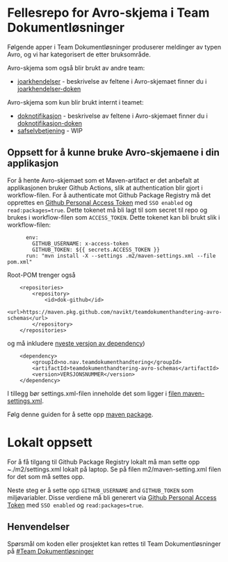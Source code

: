 # Fellesrepo for Avro-skjema i Team Dokumentløsninger
Følgende apper i Team Dokumentløsninger produserer meldinger av typen Avro, og vi har kategorisert de etter bruksområde.

Avro-skjema som også blir brukt av andre team:
- [joarkhendelser](https://github.com/navikt/joarkhendelser) - beskrivelse av feltene i Avro-skjemaet finner du i [joarkhendelser-doken](https://confluence.adeo.no/display/BOA/Joarkhendelser)

Avro-skjema som kun blir brukt internt i teamet:
- [doknotifikasjon](https://github.com/navikt/doknotifikasjon) - beskrivelse av feltene i Avro-skjemaet finner du i [doknotifikasjon-doken](https://confluence.adeo.no/display/BOA/doknotifikasjon+-+Funksjonell+Beskrivelse)
- [safselvbetjening](https://github.com/navikt/safselvbetjening) - WIP

## Oppsett for å kunne bruke Avro-skjemaene i din applikasjon

For å hente Avro-skjemaet som et Maven-artifact er det anbefalt at applikasjonen bruker Github Actions, slik at authentication blir gjort i workflow-filen. 
For å authenticate mot Github Package Registry må det opprettes en [Github Personal Access Token](https://github.com/settings/tokens) med `SSO enabled` og `read:packages=true`. 
Dette tokenet må bli lagt til som secret til repo og brukes i workflow-filen som `ACCESS_TOKEN`. Dette tokenet kan bli brukt slik i workflow-filen:

```
      env:
        GITHUB_USERNAME: x-access-token
        GITHUB_TOKEN: ${{ secrets.ACCESS_TOKEN }}
      run: "mvn install -X --settings .m2/maven-settings.xml --file pom.xml"
```

Root-POM trenger også
```
	<repositories>
		<repository>
			<id>dok-github</id>
			<url>https://maven.pkg.github.com/navikt/teamdokumenthandtering-avro-schemas</url>
		</repository>
	</repositories>
```
og må inkludere [nyeste versjon av dependency](https://github.com/navikt/teamdokumenthandtering-avro-schemas/packages/1065405))
```
    <dependency>
        <groupId>no.nav.teamdokumenthandtering</groupId>
        <artifactId>teamdokumenthandtering-avro-schemas</artifactId>
        <version>VERSJONSNUMMER</version>
    </dependency>
```

I tillegg bør settings.xml-filen inneholde det som ligger i [filen maven-settings.xml](https://github.com/navikt/teamdokumenthandtering-avro-schemas/blob/master/m2/maven-settings.xml).

Følg denne guiden for å sette opp [maven package](https://docs.github.com/en/packages/working-with-a-github-packages-registry/working-with-the-apache-maven-registry).

# Lokalt oppsett

For å få tilgang til Github Package Registry lokalt må man sette opp ~./m2/settings.xml lokalt på laptop. Se på filen m2/maven-setting.xml filen for det som må settes opp.

Neste steg er å sette opp `GITHUB_USERNAME` and `GITHUB_TOKEN` som miljøvariabler. Disse verdiene må bli generert via [Github Personal Access Token](https://github.com/settings/tokens) med `SSO enabled` og `read:packages=true`.

## Henvendelser
Spørsmål om koden eller prosjektet kan rettes til Team Dokumentløsninger på
[\#Team Dokumentløsninger](https://app.slack.com/client/T5LNAMWNA/C6W9E5GPJ)